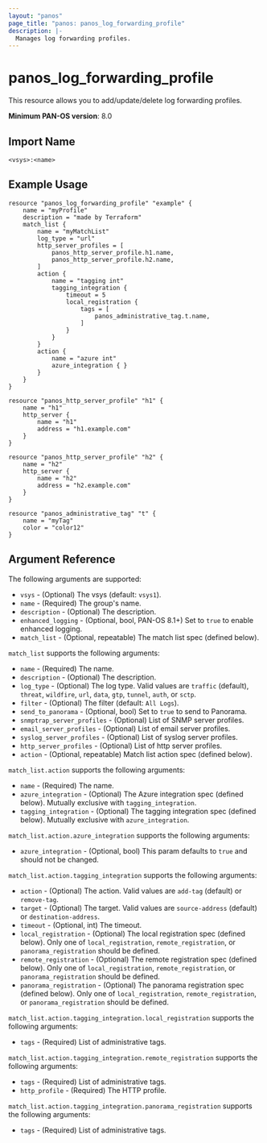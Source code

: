 ```yaml
---
layout: "panos"
page_title: "panos: panos_log_forwarding_profile"
description: |-
  Manages log forwarding profiles.
---
```


# panos_log_forwarding_profile

This resource allows you to add/update/delete log forwarding profiles.

**Minimum PAN-OS version**:  8.0

## Import Name

```
<vsys>:<name>
```


## Example Usage

```hcl
resource "panos_log_forwarding_profile" "example" {
    name = "myProfile"
    description = "made by Terraform"
    match_list {
        name = "myMatchList"
        log_type = "url"
        http_server_profiles = [
            panos_http_server_profile.h1.name,
            panos_http_server_profile.h2.name,
        ]
        action {
            name = "tagging int"
            tagging_integration {
                timeout = 5
                local_registration {
                    tags = [
                        panos_administrative_tag.t.name,
                    ]
                }
            }
        }
        action {
            name = "azure int"
            azure_integration { }
        }
    }
}

resource "panos_http_server_profile" "h1" {
    name = "h1"
    http_server {
        name = "h1"
        address = "h1.example.com"
    }
}

resource "panos_http_server_profile" "h2" {
    name = "h2"
    http_server {
        name = "h2"
        address = "h2.example.com"
    }
}

resource "panos_administrative_tag" "t" {
    name = "myTag"
    color = "color12"
}
```

## Argument Reference

The following arguments are supported:

* `vsys` - (Optional) The vsys (default: `vsys1`).
* `name` - (Required) The group's name.
* `description` - (Optional) The description.
* `enhanced_logging` - (Optional, bool, PAN-OS 8.1+) Set to `true` to enable enhanced logging.
* `match_list` - (Optional, repeatable) The match list spec (defined below).

`match_list` supports the following arguments:

* `name` - (Required) The name.
* `description` - (Optional) The description.
* `log_type` - (Optional) The log type.  Valid values are `traffic` (default),
  `threat`, `wildfire`, `url`, `data`, `gtp`, `tunnel`, `auth`, or `sctp`.
* `filter` - (Optional) The filter (default: `All Logs`).
* `send_to_panorama` - (Optional, bool) Set to `true` to send to Panorama.
* `snmptrap_server_profiles` - (Optional) List of SNMP server profiles.
* `email_server_profiles` - (Optional) List of email server profiles.
* `syslog_server_profiles` - (Optional) List of syslog server profiles.
* `http_server_profiles` - (Optional) List of http server profiles.
* `action` - (Optional, repeatable) Match list action spec (defined below).

`match_list.action` supports the following arguments:

* `name` - (Required) The name.
* `azure_integration` - (Optional) The Azure integration spec (defined
  below).  Mutually exclusive with `tagging_integration`.
* `tagging_integration` - (Optional) The tagging integration spec (defined
  below).  Mutually exclusive with `azure_integration`.

`match_list.action.azure_integration` supports the following arguments:

* `azure_integration` - (Optional, bool) This param defaults to `true` and should
  not be changed.

`match_list.action.tagging_integration` supports the following arguments:

* `action` - (Optional) The action.  Valid values are `add-tag` (default) or
  `remove-tag`.
* `target` - (Optional) The target.  Valid values are `source-address` (default)
  or `destination-address`.
* `timeout` - (Optional, int) The timeout.
* `local_registration` - (Optional) The local registration spec (defined below).
  Only one of `local_registration`, `remote_registration`, or `panorama_registration`
  should be defined.
* `remote_registration` - (Optional) The remote registration spec (defined below).
  Only one of `local_registration`, `remote_registration`, or `panorama_registration`
  should be defined.
* `panorama_registration` - (Optional) The panorama registration spec (defined below).
  Only one of `local_registration`, `remote_registration`, or `panorama_registration`
  should be defined.

`match_list.action.tagging_integration.local_registration` supports the
following arguments:

* `tags` - (Required) List of administrative tags.

`match_list.action.tagging_integration.remote_registration` supports the
following arguments:

* `tags` - (Required) List of administrative tags.
* `http_profile` - (Required) The HTTP profile.

`match_list.action.tagging_integration.panorama_registration` supports the
following arguments:

* `tags` - (Required) List of administrative tags.
